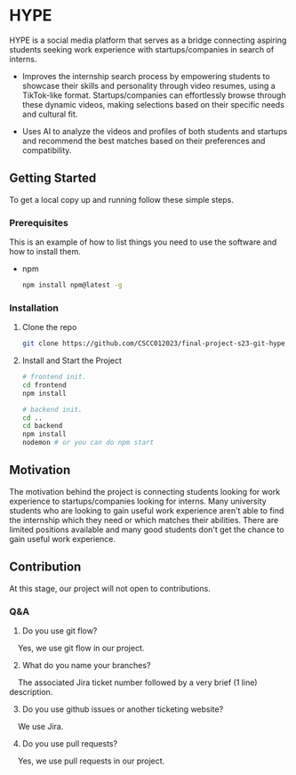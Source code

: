 # HYPE

HYPE is a social media platform that serves as a bridge connecting aspiring students seeking work experience with startups/companies in search of interns. 

* Improves the internship search process by empowering students to showcase their skills and personality through video resumes, using a TikTok-like format. Startups/companies can effortlessly browse through these dynamic videos, making selections based on their specific needs and cultural fit.

* Uses AI to analyze the videos and profiles of both students and startups and recommend the best matches based on their preferences and compatibility.

## Getting Started

To get a local copy up and running follow these simple steps.

### Prerequisites

This is an example of how to list things you need to use the software and how to install them.
* npm
  ```sh
  npm install npm@latest -g
  ```

### Installation

1. Clone the repo
   ```sh
   git clone https://github.com/CSCC012023/final-project-s23-git-hype
   ```
2. Install and Start the Project
   ```sh
   # frontend init.
   cd frontend
   npm install
   
   # backend init.
   cd ..
   cd backend
   npm install
   nodemon # or you can do npm start
   ```
   
## Motivation

The motivation behind the project is connecting students looking for work experience to startups/companies looking for interns. Many university students who are looking to gain useful work experience aren't able to find the internship which they need or which matches their abilities. There are limited positions available and many good students don't get the chance to gain useful work experience.

## Contribution
At this stage, our project will not open to contributions.

### Q&A
1. Do you use git flow?

&nbsp; &nbsp; Yes, we use git flow in our project.

2. What do you name your branches?

&nbsp; &nbsp; The associated Jira ticket number followed by a very brief (1 line) description.

3. Do you use github issues or another ticketing website?

&nbsp; &nbsp; We use Jira.

4. Do you use pull requests?

&nbsp; &nbsp; Yes, we use pull requests in our project.
